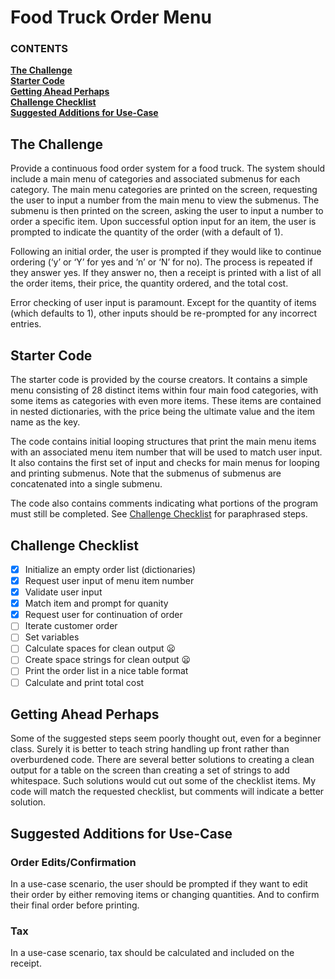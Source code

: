 # Food Truck Order Menu

   ### CONTENTS
**[The Challenge](#the-challenge)**<br>
**[Starter Code](#starter-code)**<br>
**[Getting Ahead Perhaps](#getting-ahead-perhaps)**<br>
**[Challenge Checklist](#challenge-checklist)**<br>
**[Suggested Additions for Use-Case](#suggested-additions-for-use-case)**<br>

## The Challenge

Provide a continuous food order system for a food truck. The system should include a main menu of categories and associated submenus for each category. The main menu categories are printed on the screen, requesting the user to input a number from the main menu to view the submenus. The submenu is then printed on the screen, asking the user to input a number to order a specific item. Upon successful option input for an item, the user is prompted to indicate the quantity of the order (with a default of 1).

Following an initial order, the user is prompted if they would like to continue ordering (‘y’ or ‘Y’ for yes and ‘n’ or ‘N’ for no). The process is repeated if they answer yes. If they answer no, then a receipt is printed with a list of all the order items, their price, the quantity ordered, and the total cost.

Error checking of user input is paramount. Except for the quantity of items (which defaults to 1), other inputs should be re-prompted for any incorrect entries.

## Starter Code

The starter code is provided by the course creators. It contains a simple menu consisting of 28 distinct items within four main food categories, with some items as categories with even more items. These items are contained in nested dictionaries, with the price being the ultimate value and the item name as the key.

The code contains initial looping structures that print the main menu items with an associated menu item number that will be used to match user input. It also contains the first set of input and checks for main menus for looping and printing submenus. Note that the submenus of submenus are concatenated into a single submenu.

The code also contains comments indicating what portions of the program must still be completed. See [Challenge Checklist](#challenge-checklist) for paraphrased steps.

## Challenge Checklist

- [x] Initialize an empty order list (dictionaries)
- [x] Request user input of menu item number
- [x] Validate user input
- [x] Match item and prompt for quanity
- [x] Request user for continuation of order
- [ ] Iterate customer order
- [ ] Set variables
- [ ] Calculate spaces for clean output :frowning:
- [ ] Create space strings for clean output :frowning:
- [ ] Print the order list in a nice table format
- [ ] Calculate and print total cost

## Getting Ahead Perhaps

Some of the suggested steps seem poorly thought out, even for a beginner class. Surely it is better to teach string handling up front rather than overburdened code. There are several better solutions to creating a clean output for a table on the screen than creating a set of strings to add whitespace. Such solutions would cut out some of the checklist items. My code will match the requested checklist, but comments will indicate a better solution.

## Suggested Additions for Use-Case

### Order Edits/Confirmation

In a use-case scenario, the user should be prompted if they want to edit their order by either removing items or changing quantities. And to confirm their final order before printing.

### Tax

In a use-case scenario, tax should be calculated and included on the receipt.